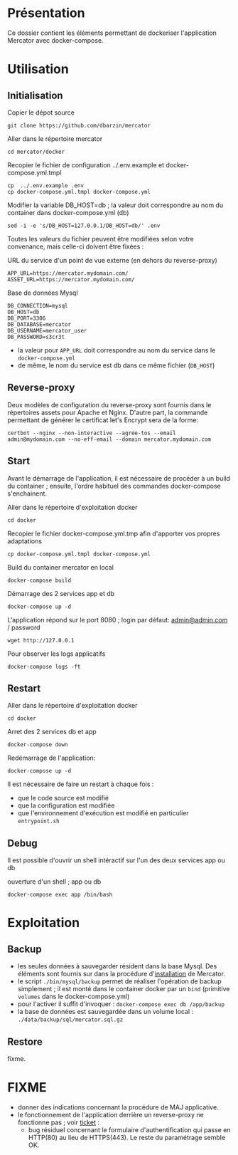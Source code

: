 # Présentation

Ce dossier contient les éléments permettant de dockeriser l'application Mercator avec docker-compose.

# Utilisation

## Initialisation

Copier le dépot source

    git clone https://github.com/dbarzin/mercator

Aller dans le répertoire mercator

    cd mercator/docker

Recopier le fichier de configuration ../.env.example et docker-compose.yml.tmpl

    cp  ../.env.example .env
    cp docker-compose.yml.tmpl docker-compose.yml

Modifier la variable DB_HOST=db ; la valeur doit correspondre au nom du container dans docker-compose.yml (db)

    sed -i -e 's/DB_HOST=127.0.0.1/DB_HOST=db/' .env

Toutes les valeurs du fichier peuvent être modifiées selon votre convenance, mais celle-ci doivent être fixées :

URL du service d'un point de vue externe (en dehors du reverse-proxy)

    APP_URL=https://mercator.mydomain.com/
    ASSET_URL=https://mercator.mydomain.com/

Base de données Mysql

    DB_CONNECTION=mysql
    DB_HOST=db
    DB_PORT=3306
    DB_DATABASE=mercator
    DB_USERNAME=mercator_user
    DB_PASSWORD=s3cr3t

- la valeur pour `APP_URL` doit correspondre au nom du service dans le `docker-compose.yml`
- de même, le nom du service est db dans ce même fichier (`DB_HOST`)

## Reverse-proxy

Deux modèles de configuration du reverse-proxy sont fournis dans le répertoires assets pour Apache et Nginx. D'autre part, la commande permettant de générer le certificat let's Encrypt sera de la forme:

    certbot --nginx --non-interactive --agree-tos --email admin@mydomain.com --no-eff-email --domain mercator.mydomain.com

## Start

Avant le démarrage de l'application, il est nécessaire de procéder à un build du container ; ensuite, l'ordre habituel des commandes docker-compose s'enchainent.

Aller dans le répertoire d'exploitation docker

    cd docker

Recopier le fichier docker-compose.yml.tmp afin d'apporter vos propres adaptations

    cp docker-compose.yml.tmpl docker-compose.yml

Build du container mercator en local

    docker-compose build

Démarrage des 2 services app et db

    docker-compose up -d

L'application répond sur le port 8080 ; login par défaut: admin@admin.com / password

    wget http://127.0.0.1

Pour observer les logs applicatifs

    docker-compose logs -ft

## Restart

Aller dans le répertoire d'exploitation docker

    cd docker

Arret des 2 services db et app

    docker-compose down

Redémarrage de l'application:

    docker-compose up -d

Il est nécessaire de faire un restart à chaque fois :

- que le code source est modifié
- que la configuration est modifiée
- que l'environnement d'exécution est modifié en particulier `entrypoint.sh`

## Debug

Il est possible d'ouvrir un shell intéractif sur l'un des deux services app ou db

ouverture d'un shell ; app ou db

    docker-compose exec app /bin/bash

# Exploitation

## Backup

- les seules données à sauvegarder résident dans la base Mysql. Des éléments sont fournis sur dans la procédure d'[installation](https://github.com/dbarzin/mercator/blob/master/INSTALL.md) de Mercator.
- le script `./bin/mysql/backup` permet de réaliser l'opération de backup simplement ; il est monté dans le container docker par un `bind` (primitive `volumes` dans le docker-compose.yml)
- pour l'activer il suffit d'invoquer : `docker-compose exec db /app/backup`
- la base de données  est sauvegardée dans un volume local : `./data/backup/sql/mercator.sql.gz`

## Restore

fixme.

# FIXME

- donner des indications concernant la procédure de MAJ applicative.
- le fonctionnement de l'application derrière un reverse-proxy ne fonctionne pas ; voir [ticket](https://github.com/mqu/mercator/issues/1) :
  - bug résiduel concernant le formulaire d'authentification qui passe en HTTP(80) au lieu de HTTPS(443). Le reste du paramétrage semble OK.
